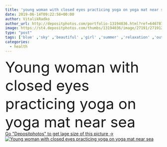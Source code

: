 ```yaml
---
title: 'young woman with closed eyes practicing yoga on yoga mat near sea '
date: 2019-06-14T09:22:58+00:00
author: VitalikRadko
author_url: http://depositphotos.com/portfolio-13194036.html?ref=64678756
image: https://st4.depositphotos.com/thumbs/13194036/image/27191/271912844/api_thumb_450.jpg?forcejpeg=true
type: "post"
tags: ['blue' ,'sky' ,'beautiful' ,'girl' ,'summer' ,'relaxation' ,'outdoors' ,'nature' ,'water' ,'caucasian' ,'energy' ,'natural' ,'wellbeing' ,'sea' ,'river' ,'peace' ,'calm' ,'meditation' ,'relax' ,'woman' ,'lifestyle' ,'balance' ,'beach' ,'seascape' ,'shore' ,'tranquility' ,'blonde' ,'sand' ,'harmony' ,'attractive' ,'outside' ,'spirituality' ,'barefoot' ,'wellness' ,'meditating' ,'yoga' ,'zen' ,'summertime' ,'practice' ,'meditate' ,'practicing' ,'copy space' ,'one person' ,'closed eyes' ,'young adult' ,'Mental Health' ,'yoga mat' ,'total white' ]
categories: 
  - health
---
```

<div aling="center">
            <font size="60"> Young woman with closed eyes practicing yoga on yoga mat near sea</font>   
</div>
<div>
    <a href='https://depositphotos.com/271912844/stock-photo-young-woman-closed-eyes-practicing.html?ref=64678756' target=_blank > Go "Depositphotos" to get lage size of this picture ->
        <img href='https://depositphotos.com/271912844/stock-photo-young-woman-closed-eyes-practicing.html?ref=64678756' src='https://st4.depositphotos.com/13194036/27191/i/950/depositphotos_271912844-stock-photo-young-woman-closed-eyes-practicing.jpg?forcejpeg=true' alt='Young woman with closed eyes practicing yoga on yoga mat near sea' >
    </a>
</div>
